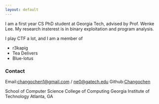 ```yaml
---
layout: default
---
```


I am a first year CS PhD student at Georgia Tech, advised by Prof. Wenke Lee. My research insterest is in binary exploitation and program analysis.

I play CTF a lot, and I am a member of  
- r3kapig
- Tea Delivers
- Blue-lotus

### Contact

Email:changochen1@gmail.com / ne0@gatech.edu
Github:[Changochen](https://github.com/Changochen)

School of Computer Science
College of Computing
Georgia Institute of Technology
Atlanta, GA
